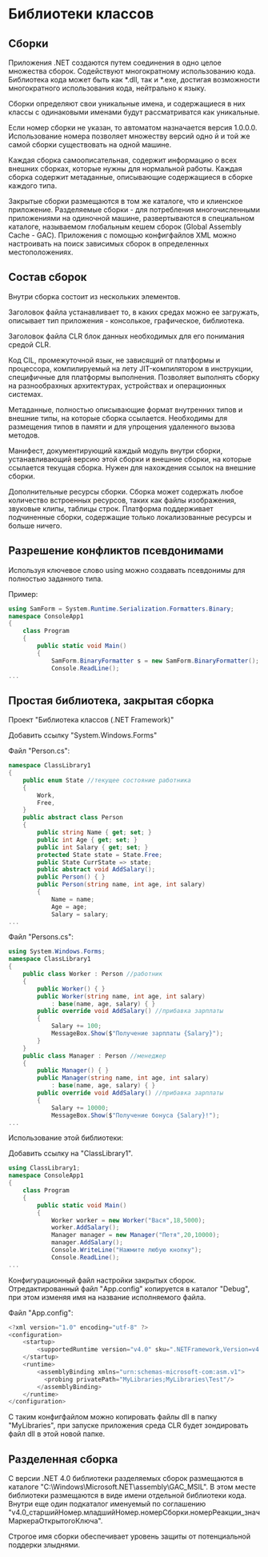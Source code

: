 # Библиотеки классов

## Сборки

Приложения .NET создаются путем соединения в одно целое множества сборок. Содействуют многократному использованию кода. Библиотека кода может быть как *.dll, так и *.exe, достигая возможности многократного использования кода, нейтрально к языку.

Сборки определяют свои уникальные имена, и содержащиеся в них классы с одинаковыми именами будут рассматриватся как уникальные.

Если номер сборки не указан, то автоматом назначается версия 1.0.0.0. Использование номера позволяет множеству версий одно й и той же самой сборки существовать на одной машине.

Каждая сборка самоописательная, содержит информацию о всех внешних сборках, которые нужны для нормальной работы. Каждая сборка содержит метаданные, описывающие содержащиеся в сборке каждого типа.

Закрытые сборки размещаются в том же каталоге, что и клиенское приложение. Разделяемые сборки - для потребления многочисленными приложениями на одиночной машине, развертываются в специальном каталоге, называемом глобальным кешем сборок (Global Assembly Cache - GAC). Приложения с помощью конфигфайлов XML можно настроивать на поиск зависимых сборок в определенных местоположениях.

## Состав сборок

Внутри сборка состоит из нескольких элементов.

Заголовок файла устанавливает то, в каких средах можно ее загружать, описывает тип приложения - консолькое, графическое, библиотека. 

Заголовок файла CLR блок данных необходимых для его понимания средой CLR. 

Код CIL, промежуточной язык, не зависящий от платформы и процессора, компилируемый на лету JIT-компилятором в инструкции, специфичные для платформы выполнения. Позволяет выполнять сборку на разнообрахных архитектурах, устройствах и операционных системах.

Метаданные, полностью описывающие формат внутренних типов и внешние типы, на которые сборка ссылается. Необходимы для размещения типов в памяти и для упрощения удаленного вызова методов.

Манифест, документирующий каждый модуль внутри сборки, устанавливающий версию этой сборки и внешние сборки, на которые ссылается текущая сборка. Нужен для нахождения ссылок на внешние сборки.

Дополнительные ресурсы сборки. Сборка может содержать любое количество встроенных ресурсов, таких как файлы изображения, звуковые клипы, таблицы строк. Платформа поддерживает подчиненные сборки, содержащие только локализованные ресурсы и больше ничего.

## Разрешение конфликтов псевдонимами

Используя ключевое слово using можно создавать псевдонимы для полностью заданного типа.

Пример:
```csharp
using SamForm = System.Runtime.Serialization.Formatters.Binary;
namespace ConsoleApp1
{
    class Program
    {
        public static void Main()
        {
            SamForm.BinaryFormatter s = new SamForm.BinaryFormatter();
            Console.ReadLine();
...
```

## Простая библиотека, закрытая сборка

Проект "Библиотека классов (.NET Framework)"

Добавить ссылку "System.Windows.Forms"

Файл "Person.cs":
```csharp
namespace ClassLibrary1
{
    public enum State //текущее состояние работника
    {
        Work,
        Free,
    }
    public abstract class Person
    {
        public string Name { get; set; }
        public int Age { get; set; }
        public int Salary { get; set; }
        protected State state = State.Free;
        public State CurrState => state;
        public abstract void AddSalary();
        public Person() { }
        public Person(string name, int age, int salary)
        {
            Name = name;
            Age = age;
            Salary = salary;
...
```
Файл "Persons.cs":
```csharp
using System.Windows.Forms;
namespace ClassLibrary1
{
    public class Worker : Person //работник
    {
        public Worker() { }
        public Worker(string name, int age, int salary) 
            : base(name, age, salary) { }
        public override void AddSalary() //прибавка зарплаты
        {
            Salary += 100;
            MessageBox.Show($"Получение зарплаты {Salary}");
        }
    }
    public class Manager : Person //менеджер
    {
        public Manager() { }
        public Manager(string name, int age, int salary) 
            : base(name, age, salary) { }
        public override void AddSalary() //прибавка зарплаты
        {
            Salary += 10000;
            MessageBox.Show($"Получение бонуса {Salary}!");
...
```

Использование этой библиотеки:

Добавить ссылку на "ClassLibrary1".
```csharp
using ClassLibrary1;
namespace ConsoleApp1
{
    class Program
    {
        public static void Main()
        {
            Worker worker = new Worker("Вася",18,5000);
            worker.AddSalary();
            Manager manager = new Manager("Петя",20,10000);
            manager.AddSalary();
            Console.WriteLine("Нажмите любую кнопку");
            Console.ReadLine();
...
```

Конфигурационный файл настройки закрытых сборок. Отредактированный файл "App.config" копируется в каталог "Debug", при этом изменяя имя на название исполняемого файла. 

Файл "App.config":
```csharp
<?xml version="1.0" encoding="utf-8" ?>
<configuration>
    <startup> 
        <supportedRuntime version="v4.0" sku=".NETFramework,Version=v4.7.1" />
    </startup>
    <runtime>
        <assemblyBinding xmlns="urn:schemas-microsoft-com:asm.v1">
          <probing privatePath="MyLibraries;MyLibraries\Test"/>
        </assemblyBinding>
    </runtime>
</configuration>
```

С таким конфигфайлом можно копировать файлы dll в папку "MyLibraries", при запуске приложения среда CLR будет зондировать файл dll в этой новой папке.

## Разделенная сборка

С версии .NET 4.0 библиотеки разделяемых сборок размещаются в каталоге "C:\Windows\Microsoft.NET\assembly\GAC_MSIL". В этом месте библиотеки размещаются в виде имени отдельной библиотеки кода. Внутри еще один подкаталог именуемый по соглашению "v4.0_старшийНомер.младшийНомер.номерСборки.номерРеакции_значМаркераОткрытогоКлюча".

Строгое имя сборки обеспечивает уровень защиты от потенциальной поддерки злыднями.



